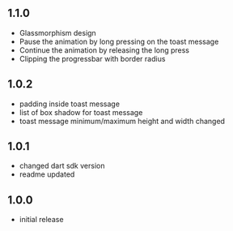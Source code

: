 ## 1.1.0

- Glassmorphism design
- Pause the animation by long pressing on the toast message
- Continue the animation by releasing the long press
- Clipping the progressbar with border radius

## 1.0.2

- padding inside toast message
- list of box shadow for toast message
- toast message minimum/maximum height and width changed

## 1.0.1

- changed dart sdk version
- readme updated

## 1.0.0

- initial release
